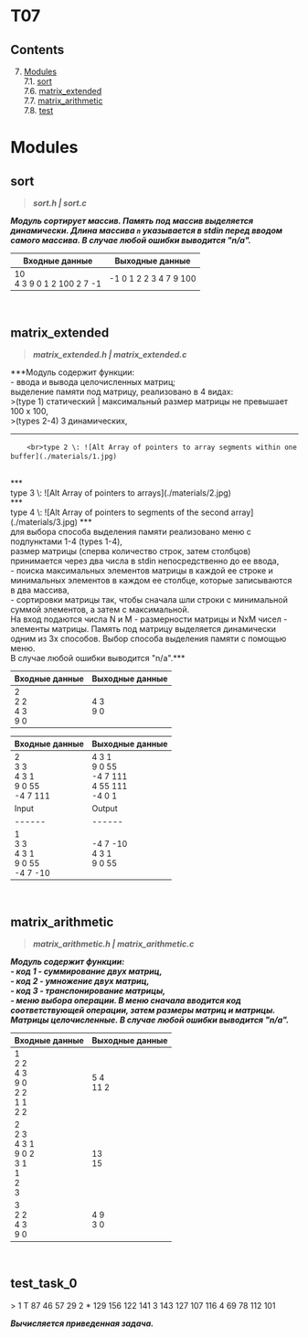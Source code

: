 # T07

## Contents

7. [Modules](#modules) \
 7.1. [sort](#sort) \
 7.6. [matrix_extended](#matrix_extended) \
 7.7. [matrix_arithmetic](#matrix_arithmetic) \
 7.8. [test](#test)


# Modules

## sort

>***sort.h | sort.c***

***Модуль сортирует массив. Память под массив выделяется динамически. Длина массива `n` указывается в stdin перед вводом самого массива. В случае любой ошибки выводится "n/a".***

| Входные данные | Выходные данные |
| ------ | ------ |
| 10<br/>4 3 9 0 1 2 100 2 7 -1 | -1 0 1 2 2 3 4 7 9 100 |

<br>


## matrix_extended

>***matrix_extended.h | matrix_extended.c***

***Модуль содержит функции:
<br/>- ввода и вывода целочисленных матриц; 
    <br/><t>выделение памяти под матрицу, реализовано в 4 видах: 
         <br/>>(type 1) статический | максимальный размер матрицы не превышает 100 x 100,
         <br/>>(types 2-4) 3 динамических,
***
        <br>type 2 \: ![Alt Array of pointers to array segments within one buffer](./materials/1.jpg)
<br/>
***
        <br>type 3 \: ![Alt Array of pointers to arrays](./materials/2.jpg)
<br/>
***
        <br>type 4 \: ![Alt Array of pointers to segments of the second array](./materials/3.jpg)
***
        <br/>для выбора способа выделения памяти реализовано меню с подпунктами 1-4 (types 1-4),
      <br/>размер матрицы (сперва количество строк, затем столбцов) принимается через два числа в stdin непосредственно до ее ввода, 
<br/>- поиска максимальных элементов матрицы в каждой ее строке и минимальных элементов в каждом ее столбце, которые записываются в два массива,
<br/>- сортировки матрицы так, чтобы сначала шли строки с минимальной суммой элементов, а затем с максимальной. 
<br/>На вход подаются числа N и M - размерности матрицы и NxM чисел - элементы матрицы. Память под матрицу выделяется динамически одним из 3х способов. Выбор способа выделения памяти с помощью меню. 
<br/>В случае любой ошибки выводится "n/a".***

| Входные данные | Выходные данные |
| ------ | ------ |
| 2<br/>2 2<br/>4 3<br/>9 0 | 4 3<br/>9 0 |

| Входные данные | Выходные данные |
| ------ | ------ |
| 2<br/>3 3<br/>4 3 1<br/>9 0 55<br/>-4 7 111 | 4 3 1<br/>9 0 55<br/>-4 7 111<br/>4 55 111<br/>-4 0 1 |
| Input | Output |
| ------ | ------ |
| 1<br>3 3<br>4 3 1<br>9 0 55<br>-4 7 -10 | -4 7 -10<br>4 3 1<br>9 0 55 |


<br>


## matrix_arithmetic

>***matrix_arithmetic.h | matrix_arithmetic.c***

***Модуль содержит функции: 
<br/>- код 1 - суммирование двух матриц, 
<br/>- код 2 - умножение двух матриц,
<br/>- код 3 - транспонирование матрицы,
<br/>- меню выбора операции.
В меню сначала вводится код соответствующей операции, затем размеры матриц и матрицы. Матрицы целочисленные. В случае любой ошибки выводится "n/a".***

| Входные данные | Выходные данные |
| ------ | ------ |
| 1<br/>2 2<br/>4 3<br/>9 0<br/>2 2<br/>1 1<br/>2 2 | 5 4<br/>11 2 |
| 2<br/>2 3<br/>4 3 1<br/>9 0 2<br/>3 1<br/>1<br/>2<br/>3 | 13<br/>15 |
| 3<br/>2 2<br/>4 3<br/>9 0 | 4 9<br/>3 0 |


<br/>


## test_task_0

\> 
                1 T       87  46  57  29
                2    *   129 156 122 141
                3        143 127 107 116
                4         69  78 112 101

***Вычисляется приведенная задача.***